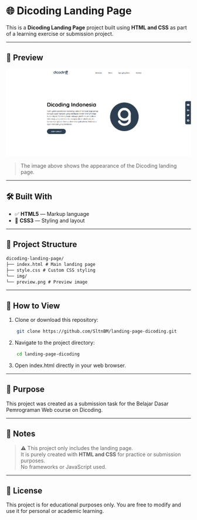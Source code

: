 # 🌐 Dicoding Landing Page
This is a **Dicoding Landing Page** project built using **HTML and CSS** as part of a learning exercise or submission project.

---

## 📸 Preview
![Landing Page](img/preview.png)

> The image above shows the appearance of the Dicoding landing page.

---

## 🛠️ Built With
- ✅ **HTML5** — Markup language
- 🎨 **CSS3** — Styling and layout

---

## 📁 Project Structure
    dicoding-landing-page/
    ├── index.html # Main landing page
    ├── style.css # Custom CSS styling
    └── img/
    └── preview.png # Preview image

---

## 🚀 How to View

1. Clone or download this repository:
```bash
    git clone https://github.com/SltnBM/landing-page-dicoding.git
```
2. Navigate to the project directory:
```bash
    cd landing-page-dicoding
```
3. Open index.html directly in your web browser.

---

## 🎯 Purpose
This project was created as a submission task for the Belajar Dasar Pemrograman Web course on Dicoding.

---

## 📌 Notes
> ⚠️ This project only includes the landing page.  
> It is purely created with **HTML and CSS** for practice or submission purposes.  
> No frameworks or JavaScript used.

---

## 📜 License
This project is for educational purposes only.
You are free to modify and use it for personal or academic learning.